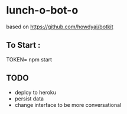 # lunch-o-bot-o

based on https://github.com/howdyai/botkit

## To Start :

TOKEN=<TOKEN> npm start

## TODO
- deploy to heroku
- persist data
- change interface to be more conversational